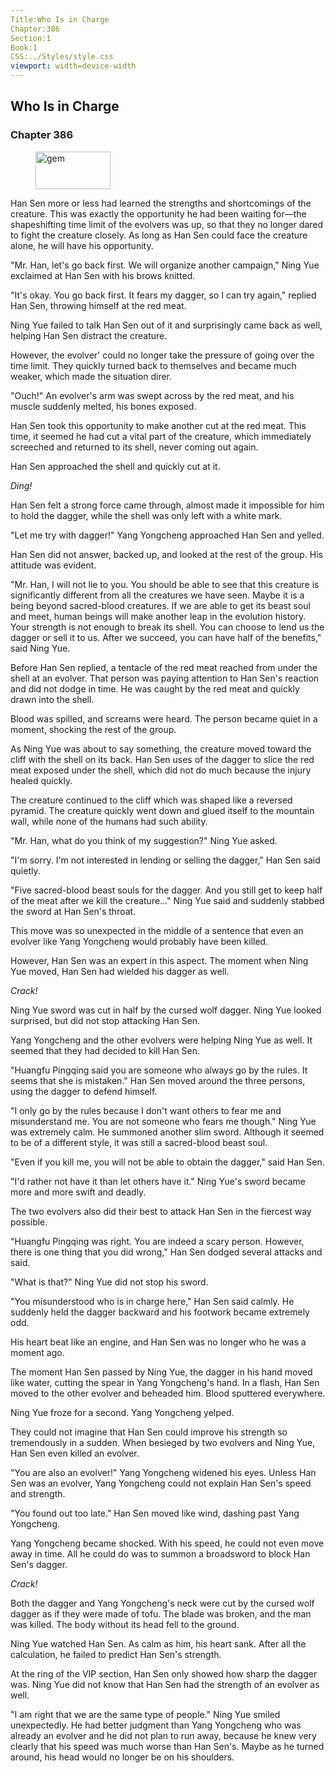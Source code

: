 ```yaml
---
Title:Who Is in Charge 
Chapter:386 
Section:1 
Book:1 
CSS:../Styles/style.css 
viewport: width=device-width
---
```

  
## Who Is in Charge
### Chapter 386
  
<figure>
	<img src="../Images/gem.gif" alt="gem" id="gem" width="120" height="60" />
</figure>
  

  
Han Sen more or less had learned the strengths and shortcomings of the creature. This was exactly the opportunity he had been waiting for—the shapeshifting time limit of the evolvers was up, so that they no longer dared to fight the creature closely. As long as Han Sen could face the creature alone, he will have his opportunity.

"Mr. Han, let's go back first. We will organize another campaign," Ning Yue exclaimed at Han Sen with his brows knitted.

"It's okay. You go back first. It fears my dagger, so I can try again," replied Han Sen, throwing himself at the red meat.

Ning Yue failed to talk Han Sen out of it and surprisingly came back as well, helping Han Sen distract the creature.

However, the evolver' could no longer take the pressure of going over the time limit. They quickly turned back to themselves and became much weaker, which made the situation direr.

"Ouch!" An evolver's arm was swept across by the red meat, and his muscle suddenly melted, his bones exposed.

Han Sen took this opportunity to make another cut at the red meat. This time, it seemed he had cut a vital part of the creature, which immediately screeched and returned to its shell, never coming out again.

Han Sen approached the shell and quickly cut at it.

*Ding!*

Han Sen felt a strong force came through, almost made it impossible for him to hold the dagger, while the shell was only left with a white mark.

"Let me try with dagger!" Yang Yongcheng approached Han Sen and yelled.

Han Sen did not answer, backed up, and looked at the rest of the group. His attitude was evident.

"Mr. Han, I will not lie to you. You should be able to see that this creature is significantly different from all the creatures we have seen. Maybe it is a being beyond sacred-blood creatures. If we are able to get its beast soul and meet, human beings will make another leap in the evolution history. Your strength is not enough to break its shell. You can choose to lend us the dagger or sell it to us. After we succeed, you can have half of the benefits," said Ning Yue.

Before Han Sen replied, a tentacle of the red meat reached from under the shell at an evolver. That person was paying attention to Han Sen's reaction and did not dodge in time. He was caught by the red meat and quickly drawn into the shell.

Blood was spilled, and screams were heard. The person became quiet in a moment, shocking the rest of the group.

As Ning Yue was about to say something, the creature moved toward the cliff with the shell on its back. Han Sen uses of the dagger to slice the red meat exposed under the shell, which did not do much because the injury healed quickly.

The creature continued to the cliff which was shaped like a reversed pyramid. The creature quickly went down and glued itself to the mountain wall, while none of the humans had such ability.

"Mr. Han, what do you think of my suggestion?" Ning Yue asked.

"I'm sorry. I'm not interested in lending or selling the dagger," Han Sen said quietly.

"Five sacred-blood beast souls for the dagger. And you still get to keep half of the meat after we kill the creature…" Ning Yue said and suddenly stabbed the sword at Han Sen's throat.

This move was so unexpected in the middle of a sentence that even an evolver like Yang Yongcheng would probably have been killed.

However, Han Sen was an expert in this aspect. The moment when Ning Yue moved, Han Sen had wielded his dagger as well.

*Crack!*

Ning Yue sword was cut in half by the cursed wolf dagger. Ning Yue looked surprised, but did not stop attacking Han Sen.

Yang Yongcheng and the other evolvers were helping Ning Yue as well. It seemed that they had decided to kill Han Sen.

"Huangfu Pingqing said you are someone who always go by the rules. It seems that she is mistaken." Han Sen moved around the three persons, using the dagger to defend himself.

"I only go by the rules because I don't want others to fear me and misunderstand me. You are not someone who fears me though." Ning Yue was extremely calm. He summoned another slim sword. Although it seemed to be of a different style, it was still a sacred-blood beast soul.

"Even if you kill me, you will not be able to obtain the dagger," said Han Sen.

"I'd rather not have it than let others have it." Ning Yue's sword became more and more swift and deadly.

The two evolvers also did their best to attack Han Sen in the fiercest way possible.

"Huangfu Pingqing was right. You are indeed a scary person. However, there is one thing that you did wrong," Han Sen dodged several attacks and said.

"What is that?" Ning Yue did not stop his sword.

"You misunderstood who is in charge here," Han Sen said calmly. He suddenly held the dagger backward and his footwork became extremely odd.

His heart beat like an engine, and Han Sen was no longer who he was a moment ago.

The moment Han Sen passed by Ning Yue, the dagger in his hand moved like water, cutting the spear in Yang Yongcheng's hand. In a flash, Han Sen moved to the other evolver and beheaded him. Blood sputtered everywhere.

Ning Yue froze for a second. Yang Yongcheng yelped.

They could not imagine that Han Sen could improve his strength so tremendously in a sudden. When besieged by two evolvers and Ning Yue, Han Sen even killed an evolver.

"You are also an evolver!" Yang Yongcheng widened his eyes. Unless Han Sen was an evolver, Yang Yongcheng could not explain Han Sen's speed and strength.

"You found out too late." Han Sen moved like wind, dashing past Yang Yongcheng.

Yang Yongcheng became shocked. With his speed, he could not even move away in time. All he could do was to summon a broadsword to block Han Sen's dagger.

*Crack!*

Both the dagger and Yang Yongcheng's neck were cut by the cursed wolf dagger as if they were made of tofu. The blade was broken, and the man was killed. The body without its head fell to the ground.

Ning Yue watched Han Sen. As calm as him, his heart sank. After all the calculation, he failed to predict Han Sen's strength.

At the ring of the VIP section, Han Sen only showed how sharp the dagger was. Ning Yue did not know that Han Sen had the strength of an evolver as well.

"I am right that we are the same type of people." Ning Yue smiled unexpectedly. He had better judgment than Yang Yongcheng who was already an evolver and he did not plan to run away, because he knew very clearly that his speed was much worse than Han Sen's. Maybe as he turned around, his head would no longer be on his shoulders.